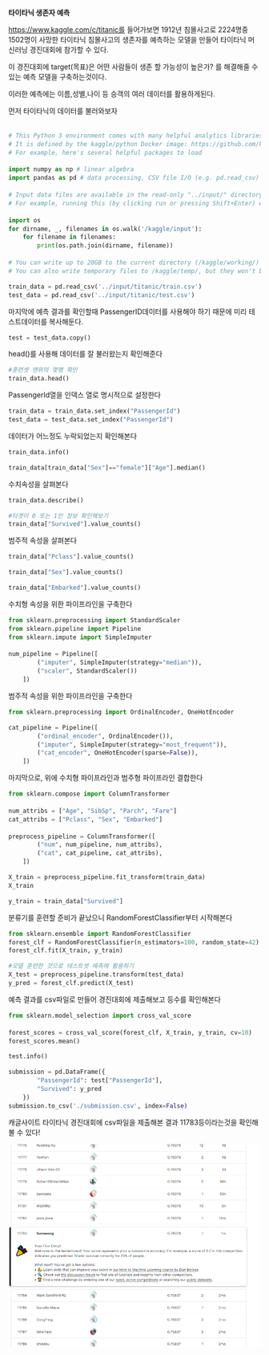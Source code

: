 **타이타닉 생존자 예측**

https://www.kaggle.com/c/titanic를 들어가보면 1912년 침몰사고로 2224명중 1502명이 사망한 타이타닉 침몰사고의 생존자를 예측하는 모델을 만들어 타이타닉 머신러닝 경진대회에 참가할 수 있다.

이 경진대회에 target(목표)은 어떤 사람들이 생존 할 가능성이 높은가? 를 해결해줄 수 있는 예측 모델을 구축하는것이다.

이러한 예측에는 이름,성별,나이 등 승객의 여러 데이터를 활용하게된다.

먼저 타이타닉의 데이터를 불러와보자

```python

# This Python 3 environment comes with many helpful analytics libraries installed
# It is defined by the kaggle/python Docker image: https://github.com/kaggle/docker-python
# For example, here's several helpful packages to load

import numpy as np # linear algebra
import pandas as pd # data processing, CSV file I/O (e.g. pd.read_csv)

# Input data files are available in the read-only "../input/" directory
# For example, running this (by clicking run or pressing Shift+Enter) will list all files under the input directory

import os
for dirname, _, filenames in os.walk('/kaggle/input'):
    for filename in filenames:
        print(os.path.join(dirname, filename))

# You can write up to 20GB to the current directory (/kaggle/working/) that gets preserved as output when you create a version using "Save & Run All" 
# You can also write temporary files to /kaggle/temp/, but they won't be saved outside of the current session
```


```python
train_data = pd.read_csv('../input/titanic/train.csv')
test_data = pd.read_csv('../input/titanic/test.csv')
```

마지막에 예측 결과를 확인할때 PassengerID데이터를 사용해야 하기 때문에 미리 테스트데이터를 복사해둔다.


```python
test = test_data.copy()
```

head()를 사용해 데이터를 잘 불러왔는지 확인해준다


```python
#훈련셋 맨위의 몇행 확인
train_data.head()
```

PassengerId열을 인덱스 열로 명시적으로 설정한다


```python
train_data = train_data.set_index("PassengerId")
test_data = test_data.set_index("PassengerId")
```

데이터가 어느정도 누락되었는지 확인해본다


```python
train_data.info()
```


```python
train_data[train_data["Sex"]=="female"]["Age"].median()
```

수치속성을 살펴본다


```python
train_data.describe()
```


```python
#타겟이 0 또는 1인 정보 확인해보기
train_data["Survived"].value_counts()
```

범주적 속성을 살펴본다


```python
train_data["Pclass"].value_counts()
```


```python
train_data["Sex"].value_counts()
```


```python
train_data["Embarked"].value_counts()
```

수치형 속성을 위한 파이프라인을 구축한다


```python
from sklearn.preprocessing import StandardScaler
from sklearn.pipeline import Pipeline
from sklearn.impute import SimpleImputer

num_pipeline = Pipeline([
        ("imputer", SimpleImputer(strategy="median")),
        ("scaler", StandardScaler())
    ])
```

범주적 속성을 위한 파이프라인을 구축한다


```python
from sklearn.preprocessing import OrdinalEncoder, OneHotEncoder
```


```python
cat_pipeline = Pipeline([
        ("ordinal_encoder", OrdinalEncoder()),    
        ("imputer", SimpleImputer(strategy="most_frequent")),
        ("cat_encoder", OneHotEncoder(sparse=False)),
    ])
```

마지막으로, 위에 수치형 파이프라인과 범주형 파이프라인 결합한다


```python
from sklearn.compose import ColumnTransformer

num_attribs = ["Age", "SibSp", "Parch", "Fare"]
cat_attribs = ["Pclass", "Sex", "Embarked"]

preprocess_pipeline = ColumnTransformer([
        ("num", num_pipeline, num_attribs),
        ("cat", cat_pipeline, cat_attribs),
    ])
```


```python
X_train = preprocess_pipeline.fit_transform(train_data)
X_train
```


```python
y_train = train_data["Survived"]

```

분류기를 훈련할 준비가 끝났으니 RandomForestClassifier부터 시작해본다


```python
from sklearn.ensemble import RandomForestClassifier
forest_clf = RandomForestClassifier(n_estimators=100, random_state=42)
forest_clf.fit(X_train, y_train)
```


```python
#모델 훈련한 것으로 테스트셋 예측에 활용하기
X_test = preprocess_pipeline.transform(test_data)
y_pred = forest_clf.predict(X_test)

```

예측 결과를 csv파일로 만들어 경진대회에 제출해보고 등수를 확인해본다


```python
from sklearn.model_selection import cross_val_score

forest_scores = cross_val_score(forest_clf, X_train, y_train, cv=10)
forest_scores.mean()
```


```python
test.info()
```


```python
submission = pd.DataFrame({
        "PassengerId": test["PassengerId"],
        "Survived": y_pred
    })
submission.to_csv('./submission.csv', index=False)
```

캐글사이트 타이타닉 경진대회에 csv파일을 제출해본 결과 11783등이라는것을 확인해볼 수 있다!

![img](../images/2022-04-16-titanic/titanic.jpg)
